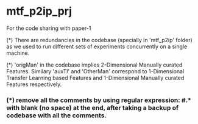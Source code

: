 # mtf_p2ip_prj
For the code sharing with paper-1

(*) There are redundancies in the codebase (specially in 'mtf_p2ip' folder) as we used to run different sets of experiments concurrently on a single machine.

(*) 'origMan' in the codebase implies 2-Dimensional Manually curated Features. Similary 'auxTl' and 'OtherMan' correspond to 1-Dimensional Transfer Learning based Features and 1-Dimensional Manually curated Features respectively. 

### (\*) remove all the comments by using regular expression:  #.* with blank (no space) at the end, after taking a backup of codebase with all the comments. 
